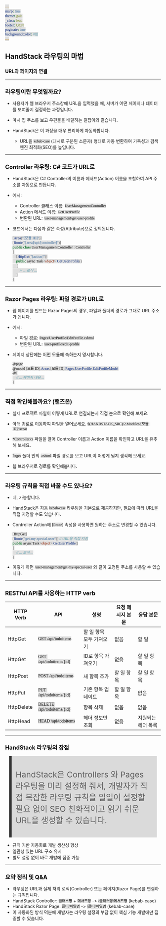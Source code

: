 ```yaml
---
marp: true
theme: gaia
_class: lead
footer: QCN
paginate: true
backgroundColor: #fff
---
```


<style>
:root {
  font-family: Pretendard;
  --border-color: #303030;
  --text-color: #0a0a0a;
  --bg-color-alt: #dadada;
  --mark-background: #ffef92;
}

h1 {
  border-bottom: none;
  font-size: 1.6em;
}

h2 {
  border-bottom: none;
  font-size: 1.3em;
}

h3 {
  font-size: 1.1em;
}

h4 {
  font-size: 1.05em;
}

h5 {
  font-size: 1em;
}

h6 {
  font-size: 0.9em;
}

h1,
h2,
h3,
h4,
h5,
h6 {
  color: var(--text-color);
}

code:not([class*="language-"]) {
  font-family: D2Coding;
  color: #000;
  vertical-align: text-bottom;
  background-color: rgba(100, 100, 100, 0.2);
}

section {
  padding: 1rem;
  border-bottom: 1px solid #000;
  background-image: linear-gradient(to bottom right, #f7f7f7 0%, #d3d3d3 100%);
}

section > h2 {
  border-bottom: 4px solid #17344f;
}

section table {
    margin: auto;
    margin-top: 1rem;
    font-size: 28px;
}

section::after {
  font-size: 0.75em;
  content: attr(data-marpit-pagination) " / " attr(data-marpit-pagination-total);
}

img[alt~="center"] {
  display: block;
  margin: 0 auto;
}

blockquote {
  font-size: 26px;
  border-left: 8px solid var(--border-color);
  background: var(--bg-color-alt);
  margin: 0.5em;
  padding: 0.5em;
}

blockquote::before,
blockquote::after {
    content: '';
}

mark {
  background-color: var(--mark-background);
  padding: 0 2px 2px;
  border-radius: 4px;
  margin: 0 2px;
}

section.tinytext>p,
section.tinytext>ul,
section.tinytext>blockquote {
  font-size: 0.65em;
}
</style>

# HandStack 라우팅의 마법
### URL과 페이지의 연결

---

## 라우팅이란 무엇일까요?

- 사용자가 웹 브라우저 주소창에 URL을 입력했을 때, 서버가 어떤 페이지나 데이터를 보여줄지 결정하는 과정입니다.

- 마치 집 주소를 보고 우편물을 배달하는 길잡이와 같습니다.

- HandStack은 이 과정을 매우 편리하게 자동화합니다.
  - URL을 `kebab-case` (대시로 구분된 소문자) 형태로 자동 변환하여 가독성과 검색 엔진 최적화(SEO)를 높입니다.

---

## Controller 라우팅: C# 코드가 URL로

- HandStack은 C# Controller의 이름과 메서드(Action) 이름을 조합하여 API 주소를 자동으로 만듭니다.

- 예시:
  - Controller 클래스 이름: `UserManagementController`
  - Action 메서드 이름: `GetUserProfile`
  - 변환된 URL: `/user-management/get-user-profile`

- 코드에서는 다음과 같은 속성(Attribute)으로 정의됩니다.
  ```csharp
  [Area("[모듈 ID]")]
  [Route("[area]/api/[controller]")]
  public class UserManagementController : Controller
  {
      [HttpGet("[action]")]
      public async Task<object> GetUserProfile()
      {
          // ... 로직 ...
      }
  }
  ```

---

## Razor Pages 라우팅: 파일 경로가 URL로

- 웹 페이지를 만드는 Razor Pages의 경우, 파일과 폴더의 경로가 그대로 URL 주소가 됩니다.

- 예시:
  - 파일 경로: `Pages/UserProfile/EditProfile.cshtml`
  - 변환된 URL: `/user-profile/edit-profile`

- 페이지 상단에는 어떤 모듈에 속하는지 명시합니다.
  ```csharp
  @page
  @model [모듈 ID].Areas.[모듈 ID].Pages.UserProfile.EditProfileModel
  @{
      // ... 페이지 내용 ...
  }
  ```

---

## 직접 확인해볼까요? (핸즈온)

- 실제 프로젝트 파일이 어떻게 URL로 연결되는지 직접 눈으로 확인해 보세요.

- 아래 경로로 이동하여 파일을 열어보세요.
  `$(HANDSTACK_SRC)/2.Modules/[모듈 ID]/Areas`

- `*Controller.cs` 파일을 열어 Controller 이름과 Action 이름을 확인하고 URL을 유추해 보세요.
- `Pages` 폴더 안의 `.cshtml` 파일 경로를 보고 URL이 어떻게 될지 생각해 보세요.
- 웹 브라우저로 경로를 확인해봅니다.

---

## 라우팅 규칙을 직접 바꿀 수도 있나요?

- 네, 가능합니다.
- HandStack은 자동 `kebab-case` 라우팅을 기본으로 제공하지만, 필요에 따라 URL을 직접 지정할 수도 있습니다.

- Controller Action에 `[Route]` 속성을 사용하면 원하는 주소로 변경할 수 있습니다.
  ```csharp
  [HttpGet]
  [Route("get-my-special-user")] // URL을 직접 지정
  public async Task<object> GetUserProfile()
  {
      // ... 로직 ...
  }
  ```
- 이렇게 하면 `/user-management/get-my-special-user` 와 같이 고정된 주소를 사용할 수 있습니다.

---

## RESTful API를 사용하는 HTTP verb

| HTTP Verb | API | 설명 | 요청 메시지 본문 | 응답 본문 |
| --- | --- | --- | --- | --- |
| HttpGet | `GET /api/todoitems` | 할 일 항목 모두 가져오기 | 없음 | 할 일 | HTTP Verb 항목의 배열 |
| HttpGet | `GET /api/todoitems/{id}` | ID로 항목 가져오기 | 없음 | 할 일 항목 |
| HttpPost | `POST /api/todoitems` | 새 항목 추가 | 할 일 항목 | 할 일 항목 |
| HttpPut | `PUT /api/todoitems/{id}` | 기존 항목 업데이트 | 할 일 항목 | 없음 |
| HttpDelete | `DELETE /api/todoitems/{id}` | 항목 삭제 | 없음 | 없음 |
| HttpHead | `HEAD /api/todoitems` | 헤더 정보만 조회 | 없음 | 지원되는 헤더 목록 |

---

## HandStack 라우팅의 장점

> HandStack은 Controllers 와 Pages 라우팅을 미리 설정해 줘서, 개발자가 직접 복잡한 라우팅 규칙을 일일이 설정할 필요 없이 SEO 친화적이고 읽기 쉬운 URL을 생성할 수 있습니다.

- 규칙 기반 자동화로 개발 생산성 향상
- 일관성 있는 URL 구조 유지
- 별도 설정 없이 바로 개발에 집중 가능

---

## 요약 정리 및 Q&A

- 라우팅은 URL과 실제 처리 로직(Controller) 또는 페이지(Razor Page)를 연결하는 규칙입니다.
- HandStack Controller: `클래스명` + `메서드명` -> `/클래스명/메서드명` (kebab-case)
- HandStack Razor Page: `폴더/파일명` -> `/폴더/파일명` (kebab-case)
- 이 자동화된 방식 덕분에 개발자는 라우팅 설정의 부담 없이 핵심 기능 개발에만 집중할 수 있습니다.